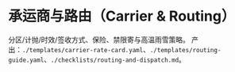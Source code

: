 # 承运商与路由（Carrier & Routing）

分区/计抛/时效/签收方式、保险、禁限寄与高温雨雪策略。
产出：`./templates/carrier-rate-card.yaml`、`./templates/routing-guide.yaml`、`./checklists/routing-and-dispatch.md`。
